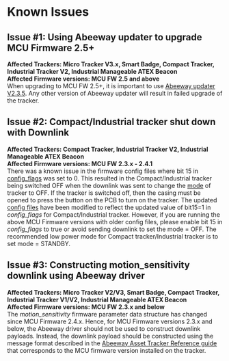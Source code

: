 # Known Issues

## Issue #1: Using Abeeway updater to upgrade MCU Firmware 2.5+ 
**Affected Trackers: Micro Tracker V3.x, Smart Badge, Compact Tracker, Industrial Tracker V2, Industrial Manageable ATEX Beacon**</br>
**Affected Firmware versions: MCU FW 2.5 and above**</br>
When upgrading to MCU FW 2.5+, it is important to use [Abeeway updater V2.3.5](https://github.com/Abeeway/Abeeway-updater). Any other version of Abeeway updater will result in failed upgrade of the tracker.

## Issue #2: Compact/Industrial tracker shut down with Downlink
**Affected Trackers: Compact Tracker, Industrial Tracker V2, Industrial Manageable ATEX Beacon**</br>
**Affected Firmware versions: MCU FW 2.3.x - 2.4.1**</br>
There was a known issue in the firmware config files where bit 15 in [config_flags](/AbeewayRefGuide/Parameters-default-configuration/firmware-parameters.md#miscellaneous-parameters) was set to 0. This resulted in the Compact/Industrial tracker being switched OFF when the downlink was sent to change the [mode](/AbeewayRefGuide/Parameters-default-configuration/firmware-parameters.html#parameters-for-operational-modes) of tracker to OFF. If the tracker is switched off, then the casing must be opened to press the button on the PCB to turn on the tracker.
The updated [config files](/D-Reference/DocLibrary_R/AbeewayTrackers_R.md#firmware-update) have been modified to reflect the updated value of bit15=1 in *config_flags* for Compact/Industrial tracker. However, if you are running the above MCU Firmware versions with older config files, please enable bit 15 in *config_flags* to true or avoid sending downlink to set the mode = OFF. The recommended low power mode for Compact tracker/Industrial tracker is to set mode = STANDBY.

## Issue #3: Constructing motion_sensitivity downlink using Abeeway driver
**Affected Trackers: Micro Tracker V2/V3, Smart Badge, Compact Tracker, Industrial Tracker V1/V2, Industrial Manageable ATEX Beacon**</br>
**Affected Firmware versions: MCU FW 2.3.x and below**</br>
The *motion_sensitivity* firmware parameter data structure has changed since MCU Firmware 2.4.x. Hence, for MCU Firmware versions 2.3.x and below, the Abeeway driver should not be used to construct downlink payloads. Instead, the downlink payload should be constructed using the message format described in the [Abeeway Asset Tracker Reference guide](/AbeewayRefGuide/introduction/) that corresponds to the MCU firmware version installed on the tracker.